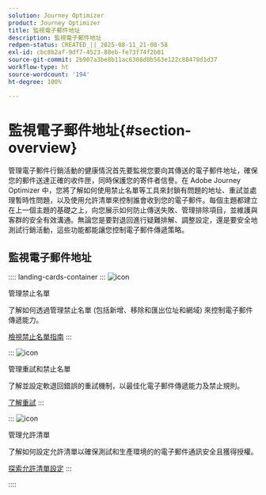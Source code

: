 ```yaml
---
solution: Journey Optimizer
product: Journey Optimizer
title: 監視電子郵件地址
description: 監視電子郵件地址
redpen-status: CREATED_||_2025-08-11_21-08-58
exl-id: cbc8b2af-9df7-4523-88eb-fe73f74f2b01
source-git-commit: 2b907a3be8b11ac6308d0b563e122c88478d1d37
workflow-type: ht
source-wordcount: '194'
ht-degree: 100%

---
```


# 監視電子郵件地址{#section-overview}

管理電子郵件行銷活動的健康情況首先要監視您要向其傳送的電子郵件地址，確保您的郵件送達正確的收件匣，同時保護您的寄件者信譽。在 Adobe Journey Optimizer 中，您將了解如何使用禁止名單等工具來封鎖有問題的地址、重試並處理暫時性問題，以及使用允許清單來控制誰會收到您的電子郵件。每個主題都建立在上一個主題的基礎之上，向您展示如何防止傳送失敗、管理排除項目，並維護與客群的安全有效溝通。無論您是要對退回進行疑難排解、調整設定，還是要安全地測試行銷活動，這些功能都能讓您控制電子郵件傳遞策略。

## 監視電子郵件地址

:::: landing-cards-container
:::
![icon](https://cdn.experienceleague.adobe.com/icons/list-check.svg)

管理禁止名單

了解如何透過管理禁止名單 (包括新增、移除和匯出位址和網域) 來控制電子郵件傳遞能力。

[檢視禁止名單指南](../using/configuration/manage-suppression-list.md)
:::

:::
![icon](https://cdn.experienceleague.adobe.com/icons/gear.svg)

管理重試和禁止名單

了解並設定軟退回錯誤的重試機制，以最佳化電子郵件傳遞能力及禁止規則。

[了解重試](../using/configuration/retries.md)
:::

:::
![icon](https://cdn.experienceleague.adobe.com/icons/shield-halved.svg)

管理允許清單

了解如何設定允許清單以確保測試和生產環境的的電子郵件通訊安全且獲得授權。

[探索允許清單設定](../using/configuration/allow-list.md)
:::

::::
